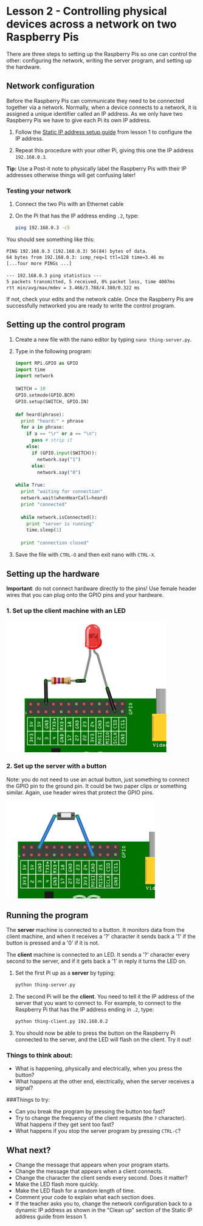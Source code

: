 # Lesson 2 - Controlling physical devices across a network on two Raspberry Pis

There are three steps to setting up the Raspberry Pis so one can control the other: configuring the network, writing the server program, and setting up the hardware.

## Network configuration

Before the Raspberry Pis can communicate they need to be connected together via a network. Normally, when a device connects to a network, it is assigned a unique identifier called an IP address. As we only have two Raspberry Pis we have to give each Pi its own IP address.

1. Follow the [Static IP address setup guide](lesson-1/rpi-static-ip-address.md) from lesson 1 to configure the IP address.

1. Repeat this procedure with your other Pi, giving this one the IP address `192.168.0.3`.

**Tip:** Use a Post-it note to physically label the Raspberry Pis with their IP addresses otherwise things will get confusing later!

### Testing your network

1. Connect the two Pis with an Ethernet cable
1. On the Pi that has the IP address ending `.2`, type:

    ```bash
    ping 192.168.0.3 -c5
    ```

You should see something like this:

```
PING 192.168.0.3 (192.168.0.3) 56(84) bytes of data.
64 bytes from 192.168.0.3: icmp_req=1 ttl=128 time=3.46 ms
[...four more PINGs ...]

--- 192.168.0.3 ping statistics ---
5 packets transmitted, 5 received, 0% packet loss, time 4007ms
rtt min/avg/max/mdev = 3.466/3.788/4.380/0.322 ms
```

If not, check your edits and the network cable. Once the Raspberry Pis are successfully networked you are ready to write the control program.

## Setting up the control program

1. Create a new file with the nano editor by typing `nano thing-server.py`.
1. Type in the following program:

    ```python
    import RPi.GPIO as GPIO
    import time
    import network

    SWITCH = 10
    GPIO.setmode(GPIO.BCM)
    GPIO.setup(SWITCH, GPIO.IN)

    def heard(phrase):
      print "heard:" + phrase
      for a in phrase:
        if a == "\r" or a == "\n":
          pass # strip it
        else:
          if (GPIO.input(SWITCH)):
            network.say("1")
          else:
            network.say("0")

    while True:
      print "waiting for connection"
      network.wait(whenHearCall=heard)
      print "connected"

      while network.isConnected():
        print "server is running"  
        time.sleep(1)

      print "connection closed"
     ```

1. Save the file with `CTRL-O` and then exit nano with `CTRL-X`.

## Setting up the hardware

**Important**: do not connect hardware directly to the pins! Use female header wires that you can plug onto the GPIO pins and your hardware.

### 1. Set up the client machine with an LED

![](images/client-led-setup.png)

### 2. Set up the server with a button

Note: you do not need to use an actual button, just something to connect the GPIO pin to the ground pin. It could be two paper clips or something similar. Again, use header wires that protect the GPIO pins.

![](images/server-button-setup.png)

## Running the program

The **server** machine is connected to a button. It monitors data from the client machine, and when it receives a '?' character it sends back a '1' if the button is pressed and a '0' if it is not.

The **client** machine is connected to an LED. It sends a '?' character every second to the server, and if it gets back a '1' in reply it turns the LED on.

1. Set the first Pi up as a **server** by typing:

    ```bash
    python thing-server.py
    ```

1. The second Pi will be the **client**. You need to tell it the IP address of the server that you want to connect to. For example, to connect to the Raspberry Pi that has the IP address ending in `.2`, type:

    ```bash
    python thing-client.py 192.168.0.2
    ```

1. You should now be able to press the button on the Raspberry Pi connected to the server, and the LED will flash on the client. Try it out!

### Things to think about:

- What is happening, physically and electrically, when you press the button?
- What happens at the other end, electrically, when the server receives a signal?

###Things to try:

- Can you break the program by pressing the button too fast?
- Try to change the frequency of the client requests (the `?` character). What happens if they get sent too fast?
- What happens if you stop the server program by pressing `CTRL-C`?

## What next?

- Change the message that appears when your program starts.
- Change the message that appears when a client connects.
- Change the character the client sends every second. Does it matter?
- Make the LED flash more quickly.
- Make the LED flash for a random length of time.
- Comment your code to explain what each section does.
- If the teacher asks you to, change the network configuration back to a dynamic IP address as shown in the "Clean up" section of the Static IP address guide from lesson 1.
